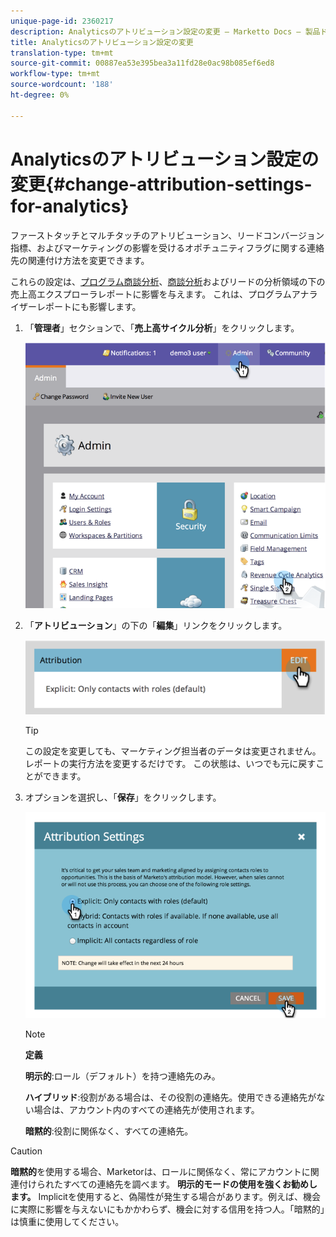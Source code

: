 ```yaml
---
unique-page-id: 2360217
description: Analyticsのアトリビューション設定の変更 — Marketto Docs — 製品ドキュメント
title: Analyticsのアトリビューション設定の変更
translation-type: tm+mt
source-git-commit: 00887ea53e395bea3a11fd28e0ac98b085ef6ed8
workflow-type: tm+mt
source-wordcount: '188'
ht-degree: 0%

---
```



# Analyticsのアトリビューション設定の変更{#change-attribution-settings-for-analytics}

ファーストタッチとマルチタッチのアトリビューション、リードコンバージョン指標、およびマーケティングの影響を受けるオポチュニティフラグに関する連絡先の関連付け方法を変更できます。

これらの設定は、[プログラム商談分析](../../../product-docs/reporting/revenue-cycle-analytics/program-analytics/understanding-the-program-opportunity-analysis-area.md)、[商談分析](../../../product-docs/reporting/revenue-cycle-analytics/revenue-explorer/understanding-opportunity-analysis-in-revenue-explorer.md)およびリードの分析領域の下の売上高エクスプローラレポートに影響を与えます。 これは、プログラムアナライザーレポートにも影響します。

1. 「**管理者**」セクションで、「**売上高サイクル分析**」をクリックします。

   ![](assets/image2014-9-24-11-3a55-3a19.png)

1. 「**アトリビューション**」の下の「**編集**」リンクをクリックします。

   ![](assets/image2014-9-24-11-3a56-3a33.png)

   >[!TIP]
   >
   >この設定を変更しても、マーケティング担当者のデータは変更されません。レポートの実行方法を変更するだけです。 この状態は、いつでも元に戻すことができます。

1. オプションを選択し、「**保存**」をクリックします。

   ![](assets/image2014-9-24-11-3a57-3a39.png)

   >[!NOTE]
   >
   >**定義**
   >
   >
   >**明示的**:ロール（デフォルト）を持つ連絡先のみ。
   >
   >
   >**ハイブリッド**:役割がある場合は、その役割の連絡先。使用できる連絡先がない場合は、アカウント内のすべての連絡先が使用されます。
   >
   >
   >**暗黙的**:役割に関係なく、すべての連絡先。

>[!CAUTION]
>
>**暗黙的**&#x200B;を使用する場合、Marketorは、ロールに関係なく、常にアカウントに関連付けられたすべての連絡先を調べます。 **明示的モードの使用を強くお勧めします。** Implicitを使用すると、偽陽性が発生する場合があります。例えば、機会に実際に影響を与えないにもかかわらず、機会に対する信用を持つ人。「暗黙的」は慎重に使用してください。


